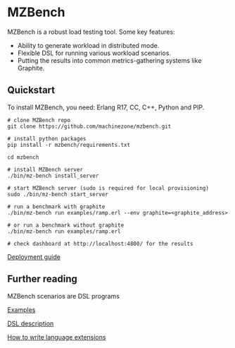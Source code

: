 # MZBench

MZBench is a robust load testing tool. Some key features:
* Ability to generate workload in distributed mode.
* Flexible DSL for running various workload scenarios.
* Putting the results into common metrics-gathering systems like Graphite.

## Quickstart

To install MZBench, you need: Erlang R17, CC, C++, Python and PIP.

    # clone MZBench repo
    git clone https://github.com/machinezone/mzbench.git

    # install python packages
    pip install -r mzbench/requirements.txt

    cd mzbench

    # install MZBench server
    ./bin/mz-bench install_server

    # start MZBench server (sudo is required for local provisioning)
    sudo ./bin/mz-bench start_server

    # run a benchmark with graphite
    ./bin/mz-bench run examples/ramp.erl --env graphite=<graphite_address>

    # or run a benchmark without graphite
    ./bin/mz-bench run examples/ramp.erl

    # check dashboard at http://localhost:4800/ for the results

[Deployment guide](doc/deployment_guide.md)

## Further reading

MZBench scenarios are DSL programs

[Examples](doc/examples.md)

[DSL description](doc/scenario_dsl.md)

[How to write language extensions](doc/worker_howto.md)

